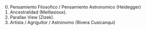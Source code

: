 0. Pensamiento Filosofico / Pensamiento Astronomico (Heidegger)
1. Ancestralidad (Meillasioux).
2. Parallax View (Zizek). 
3. Artista / Agrigultor / Astronomo (Rivera Cusicanqui)
